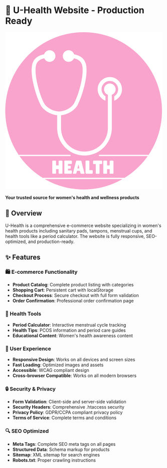 # 🌸 U-Health Website - Production Ready

![U-Health Logo](assets/images/logo.png)

**Your trusted source for women's health and wellness products**

## 🎯 Overview

U-Health is a comprehensive e-commerce website specializing in women's health products including sanitary pads, tampons, menstrual cups, and health tools like a period calculator. The website is fully responsive, SEO-optimized, and production-ready.

## ✨ Features

### 🛍️ E-commerce Functionality
- **Product Catalog**: Complete product listing with categories
- **Shopping Cart**: Persistent cart with localStorage
- **Checkout Process**: Secure checkout with full form validation
- **Order Confirmation**: Professional order confirmation page

### 🧮 Health Tools
- **Period Calculator**: Interactive menstrual cycle tracking
- **Health Tips**: PCOS information and period care guides
- **Educational Content**: Women's health awareness content

### 📱 User Experience
- **Responsive Design**: Works on all devices and screen sizes
- **Fast Loading**: Optimized images and assets
- **Accessible**: WCAG compliant design
- **Cross-browser Compatible**: Works on all modern browsers

### 🔒 Security & Privacy
- **Form Validation**: Client-side and server-side validation
- **Security Headers**: Comprehensive .htaccess security
- **Privacy Policy**: GDPR/CCPA compliant privacy policy
- **Terms of Service**: Complete terms and conditions

### 🔍 SEO Optimized
- **Meta Tags**: Complete SEO meta tags on all pages
- **Structured Data**: Schema markup for products
- **Sitemap**: XML sitemap for search engines
- **Robots.txt**: Proper crawling instructions

